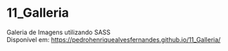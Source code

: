 # 11_Galleria
Galeria de Imagens utilizando SASS                                
Disponível em: https://pedrohenriquealvesfernandes.github.io/11_Galleria/

